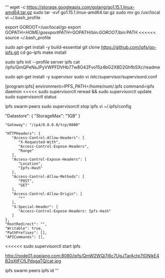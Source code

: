 ‘‘‘
wget -c https://storage.googleapis.com/golang/go1.15.1.linux-amd64.tar.gz
sudo tar -xvf go1.15.1.linux-amd64.tar.gz
sudo mv go /usr/local
vi ~/.bash_profile
>>>>>>
export GOROOT=/usr/local/go
export GOPATH=$HOME/go
export PATH=$GOPATH/bin:$GOROOT/bin:$PATH
<<<<<<
source ~/.bash_profile

sudo apt-get install -y build-essential
git clone https://github.com/ipfs/go-ipfs.git
cd go-ipfs
make install

sudo ipfs init --profile server
ipfs cat /ipfs/QmQPeNsJPyVWPFDVHb77w8G42Fvo15z4bG2X8D2GhfbSXc/readme

sudo apt-get install -y supervisor
sudo vi /etc/supervisor/supervisord.conf
>>>>>
[program:ipfs]
environment=IPFS_PATH=/home/num/.ipfs
command=ipfs daemon
<<<<<
sudo supervisorctl reread && sudo supervisorctl update
sudo supervisorctl status

ipfs swarm peers
sudo supervisorctl stop ipfs
vi ~/.ipfs/config
>>>>>>
  "Datastore": {
    "StorageMax": "1GB"
  }

    "Gateway": "/ip4/0.0.0.0/tcp/8080"

    "HTTPHeaders": {
       "Access-Control-Allow-Headers": [
          "X-Requested-With",
          "Access-Control-Expose-Headers",
          "Range"
       ],
       "Access-Control-Expose-Headers": [
          "Location",
          "Ipfs-Hash"
       ],
       "Access-Control-Allow-Methods": [
          "POST",
          "GET"
       ],
       "Access-Control-Allow-Origin": [
          "*"
       ],
       "X-Special-Header": [
          "Access-Control-Expose-Headers: Ipfs-Hash"
       ]
    },
    "RootRedirect": "",
    "Writable": true,
    "PathPrefixes": [],
    "APICommands": [],
<<<<<<
sudo supervisorctl start ipfs

http://node01.popiang.com:8080/ipfs/QmW2WQi7j6c7UgJTarActp7tDNikE4B2qXtFCfLPdsgaTQ/cat.jpg

ipfs swarm peers
ipfs id
‘‘‘
